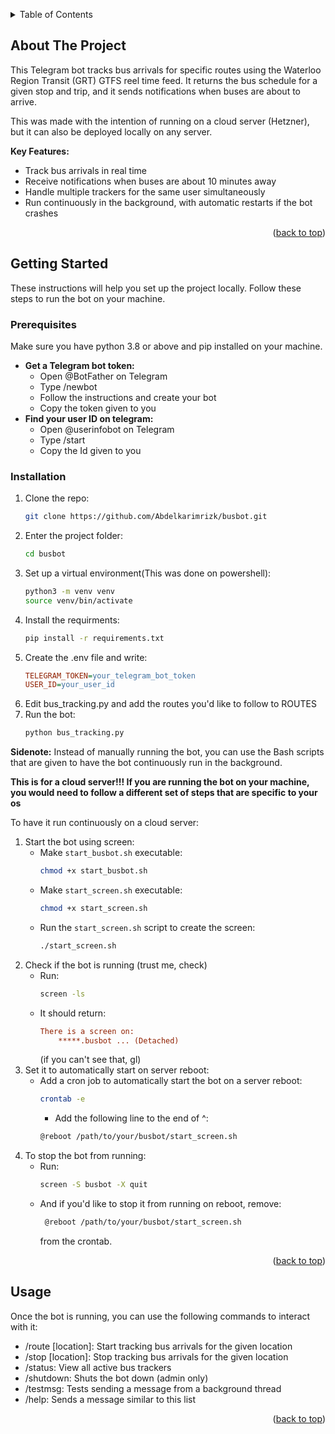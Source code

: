 <!-- Improved compatibility of back to top link: See: https://github.com/othneildrew/Best-README-Template/pull/73 -->
<a id="readme-top"></a>

<!-- TABLE OF CONTENTS -->
<details>
  <summary>Table of Contents</summary>
  <ol>
    <li>
      <a href="#about-the-project">About The Project</a>
    </li>
    <li>
      <a href="#getting-started">Getting Started</a>
      <ul>
        <li><a href="#prerequisites">Prerequisites</a></li>
        <li><a href="#installation">Installation</a></li>
      </ul>
    </li>
    <li><a href="#usage">Usage</a></li>
  </ol>
</details>


<!-- ABOUT THE PROJECT -->
## About The Project

This Telegram bot tracks bus arrivals for specific routes using the Waterloo Region Transit (GRT) GTFS reel time feed. It returns the bus schedule for a given stop and trip, and it sends notifications when buses are about to arrive.

This was made with the intention of running on a cloud server (Hetzner), but it can also be deployed locally on any server.

**Key Features:**
- Track bus arrivals in real time
- Receive notifications when buses are about 10 minutes away
- Handle multiple trackers for the same user simultaneously
- Run continuously in the background, with automatic restarts if the bot crashes

<p align="right">(<a href="#readme-top">back to top</a>)</p>


<!-- GETTING STARTED -->
## Getting Started

These instructions will help you set up the project locally. Follow these steps to run the bot on your machine.

### Prerequisites

Make sure you have python 3.8 or above and pip installed on your machine.

- **Get a Telegram bot token:**
  - Open @BotFather on Telegram
  - Type /newbot
  - Follow the instructions and create your bot
  - Copy the token given to you
- **Find your user ID on telegram:**
  - Open @userinfobot on Telegram
  - Type /start
  - Copy the Id given to you

### Installation

1. Clone the repo:
   ```sh
   git clone https://github.com/Abdelkarimrizk/busbot.git
   ```
2. Enter the project folder:
   ```sh
   cd busbot
   ```
3. Set up a virtual environment(This was done on powershell):
   ```sh
   python3 -m venv venv
   source venv/bin/activate
   ```
4. Install the requirments:
   ```sh
   pip install -r requirements.txt
   ```
5. Create the .env file and write:
   ```ini
   TELEGRAM_TOKEN=your_telegram_bot_token
   USER_ID=your_user_id
   ```
6. Edit bus_tracking.py and add the routes you'd like to follow to ROUTES
7. Run the bot:
   ```sh
   python bus_tracking.py
   ```

**Sidenote:**
Instead of manually running the bot, you can use the Bash scripts that are given to have the bot continuously run in the background.

**This is for a cloud server!!! If you are running the bot on your machine, you would need to follow a different set of steps that are specific to your os**

To have it run continuously on a cloud server:

1. Start the bot using screen:
   - Make `start_busbot.sh` executable:
       ```sh
       chmod +x start_busbot.sh
       ```
   - Make `start_screen.sh` executable:
       ```sh
       chmod +x start_screen.sh
       ```
   - Run the `start_screen.sh` script to create the screen:
       ```sh
       ./start_screen.sh
       ```
2. Check if the bot is running (trust me, check)
   - Run:
       ```sh
       screen -ls
       ```
   - It should return:
       ```ini
       There is a screen on:
           *****.busbot ... (Detached)
       ```
     (if you can't see that, gl)
3. Set it to automatically start on server reboot:
   - Add a cron job to automatically start the bot on a server reboot:
     ```sh
     crontab -e
     ```
     - Add the following line to the end of ^:
      ```sh
      @reboot /path/to/your/busbot/start_screen.sh
      ```
4. To stop the bot from running:
   - Run:
     ```sh
     screen -S busbot -X quit
     ```
   - And if you'd like to stop it from running on reboot, remove:
     ```sh
      @reboot /path/to/your/busbot/start_screen.sh
      ```
     from the crontab.


<p align="right">(<a href="#readme-top">back to top</a>)</p>



<!-- USAGE EXAMPLES -->
## Usage

Once the bot is running, you can use the following commands to interact with it:

- /route [location]: Start tracking bus arrivals for the given location
- /stop [location]: Stop tracking bus arrivals for the given location
- /status: View all active bus trackers
- /shutdown: Shuts the bot down (admin only)
- /testmsg: Tests sending a message from a background thread
- /help: Sends a message similar to this list

<p align="right">(<a href="#readme-top">back to top</a>)</p>
